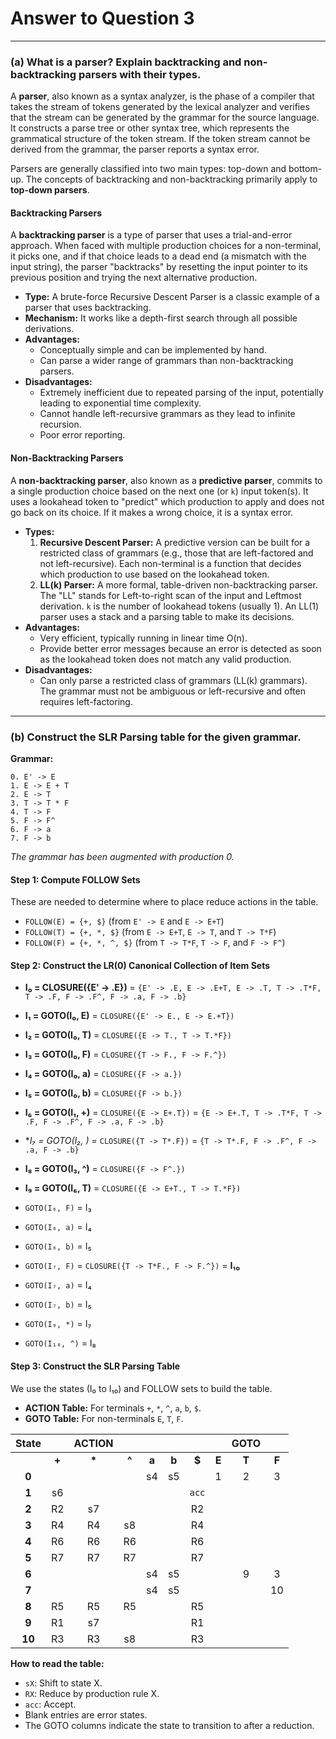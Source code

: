 # Answer to Question 3

---

### (a) What is a parser? Explain backtracking and non-backtracking parsers with their types.

A **parser**, also known as a syntax analyzer, is the phase of a compiler that takes the stream of tokens generated by the lexical analyzer and verifies that the stream can be generated by the grammar for the source language. It constructs a parse tree or other syntax tree, which represents the grammatical structure of the token stream. If the token stream cannot be derived from the grammar, the parser reports a syntax error.

Parsers are generally classified into two main types: top-down and bottom-up. The concepts of backtracking and non-backtracking primarily apply to **top-down parsers**.

#### Backtracking Parsers
A **backtracking parser** is a type of parser that uses a trial-and-error approach. When faced with multiple production choices for a non-terminal, it picks one, and if that choice leads to a dead end (a mismatch with the input string), the parser "backtracks" by resetting the input pointer to its previous position and trying the next alternative production.

*   **Type:** A brute-force Recursive Descent Parser is a classic example of a parser that uses backtracking.
*   **Mechanism:** It works like a depth-first search through all possible derivations.
*   **Advantages:**
    *   Conceptually simple and can be implemented by hand.
    *   Can parse a wider range of grammars than non-backtracking parsers.
*   **Disadvantages:**
    *   Extremely inefficient due to repeated parsing of the input, potentially leading to exponential time complexity.
    *   Cannot handle left-recursive grammars as they lead to infinite recursion.
    *   Poor error reporting.

#### Non-Backtracking Parsers
A **non-backtracking parser**, also known as a **predictive parser**, commits to a single production choice based on the next one (or `k`) input token(s). It uses a lookahead token to "predict" which production to apply and does not go back on its choice. If it makes a wrong choice, it is a syntax error.

*   **Types:**
    1.  **Recursive Descent Parser:** A predictive version can be built for a restricted class of grammars (e.g., those that are left-factored and not left-recursive). Each non-terminal is a function that decides which production to use based on the lookahead token.
    2.  **LL(k) Parser:** A more formal, table-driven non-backtracking parser. The "LL" stands for Left-to-right scan of the input and Leftmost derivation. `k` is the number of lookahead tokens (usually 1). An LL(1) parser uses a stack and a parsing table to make its decisions.
*   **Advantages:**
    *   Very efficient, typically running in linear time O(n).
    *   Provide better error messages because an error is detected as soon as the lookahead token does not match any valid production.
*   **Disadvantages:**
    *   Can only parse a restricted class of grammars (LL(k) grammars). The grammar must not be ambiguous or left-recursive and often requires left-factoring.

---

### (b) Construct the SLR Parsing table for the given grammar.

**Grammar:**
```
0. E' -> E
1. E -> E + T
2. E -> T
3. T -> T * F
4. T -> F
5. F -> F^
6. F -> a
7. F -> b
```
*The grammar has been augmented with production 0.*

#### Step 1: Compute FOLLOW Sets
These are needed to determine where to place reduce actions in the table.
*   `FOLLOW(E) = {+, $}` (from `E' -> E` and `E -> E+T`)
*   `FOLLOW(T) = {+, *, $}` (from `E -> E+T`, `E -> T`, and `T -> T*F`)
*   `FOLLOW(F) = {+, *, ^, $}` (from `T -> T*F`, `T -> F`, and `F -> F^`)

#### Step 2: Construct the LR(0) Canonical Collection of Item Sets

*   **I₀ = CLOSURE({E' -> .E})** = `{E' -> .E, E -> .E+T, E -> .T, T -> .T*F, T -> .F, F -> .F^, F -> .a, F -> .b}`
*   **I₁ = GOTO(I₀, E)** = `CLOSURE({E' -> E., E -> E.+T})`
*   **I₂ = GOTO(I₀, T)** = `CLOSURE({E -> T., T -> T.*F})`
*   **I₃ = GOTO(I₀, F)** = `CLOSURE({T -> F., F -> F.^})`
*   **I₄ = GOTO(I₀, a)** = `CLOSURE({F -> a.})`
*   **I₅ = GOTO(I₀, b)** = `CLOSURE({F -> b.})`

*   **I₆ = GOTO(I₁, +)** = `CLOSURE({E -> E+.T})` = `{E -> E+.T, T -> .T*F, T -> .F, F -> .F^, F -> .a, F -> .b}`
*   **I₇ = GOTO(I₂, *)** = `CLOSURE({T -> T*.F})` = `{T -> T*.F, F -> .F^, F -> .a, F -> .b}`
*   **I₈ = GOTO(I₃, ^)** = `CLOSURE({F -> F^.})`

*   **I₉ = GOTO(I₆, T)** = `CLOSURE({E -> E+T., T -> T.*F})`
*   `GOTO(I₆, F)` = I₃
*   `GOTO(I₆, a)` = I₄
*   `GOTO(I₆, b)` = I₅

*   `GOTO(I₇, F)` = `CLOSURE({T -> T*F., F -> F.^})` = **I₁₀**
*   `GOTO(I₇, a)` = I₄
*   `GOTO(I₇, b)` = I₅

*   `GOTO(I₉, *)` = I₇

*   `GOTO(I₁₀, ^)` = I₈

#### Step 3: Construct the SLR Parsing Table

We use the states (I₀ to I₁₀) and FOLLOW sets to build the table.
*   **ACTION Table:** For terminals `+`, `*`, `^`, `a`, `b`, `$`.
*   **GOTO Table:** For non-terminals `E`, `T`, `F`.

| State |       | ACTION |       |       |       |       |   | GOTO |   |
|:-----:|:-----:|:------:|:-----:|:-----:|:-----:|:-----:|:-:|:----:|:-:|
|       | **+** |  **\***  | **^** | **a** | **b** | **$** | **E** | **T** | **F** |
| **0** |       |        |       |  s4   |  s5   |       | 1 |  2   |  3   |
| **1** |  s6   |        |       |       |       | `acc` |   |      |      |
| **2** |  R2   |   s7   |       |       |       |  R2   |   |      |      |
| **3** |  R4   |   R4   |  s8   |       |       |  R4   |   |      |      |
| **4** |  R6   |   R6   |  R6   |       |       |  R6   |   |      |      |
| **5** |  R7   |   R7   |  R7   |       |       |  R7   |   |      |      |
| **6** |       |        |       |  s4   |  s5   |       |   |  9   |  3   |
| **7** |       |        |       |  s4   |  s5   |       |   |      |  10  |
| **8** |  R5   |   R5   |  R5   |       |       |  R5   |   |      |      |
| **9** |  R1   |   s7   |       |       |       |  R1   |   |      |      |
| **10**|  R3   |   R3   |  s8   |       |       |  R3   |   |      |      |

**How to read the table:**
*   `sX`: Shift to state X.
*   `RX`: Reduce by production rule X.
*   `acc`: Accept.
*   Blank entries are error states.
*   The GOTO columns indicate the state to transition to after a reduction. 